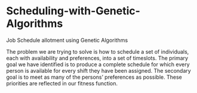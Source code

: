# Scheduling-with-Genetic-Algorithms
Job Schedule allotment using Genetic Algorithms

The problem we are trying to solve is how to schedule a set of individuals, each with
availability and preferences, into a set of timeslots. The primary goal we have identified
is to produce a complete schedule for which every person is available for every shift
they have been assigned. The secondary goal is to meet as many of the persons’
preferences as possible. These priorities are reflected in our fitness function.
